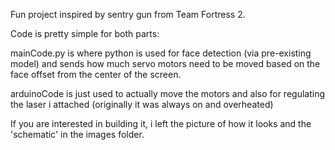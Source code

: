 Fun project inspired by sentry gun from Team Fortress 2.

Code is pretty simple for both parts:

mainCode.py is where python is used for face detection (via pre-existing model) and sends how much servo motors need to be moved based on the face offset from the center of the screen.

arduinoCode is just used to actually move the motors and also for regulating the laser i attached (originally it was always on and overheated)

If you are interested in building it, i left the picture of how it looks and the 'schematic' in the images folder.
